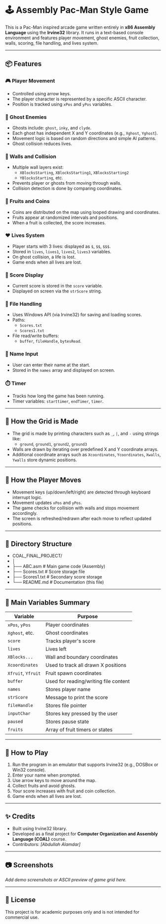 # 🕹️ Assembly Pac-Man Style Game

This is a Pac-Man inspired arcade game written entirely in **x86 Assembly Language** using the **Irvine32** library. It runs in a text-based console environment and features player movement, ghost enemies, fruit collection, walls, scoring, file handling, and lives system.

---

## 📦 Features

### 🎮 Player Movement
- Controlled using arrow keys.
- The player character is represented by a specific ASCII character.
- Position is tracked using `xPos` and `yPos` variables.

### 👻 Ghost Enemies
- Ghosts include: `ghost`, `inky`, and `clyde`.
- Each ghost has independent X and Y coordinates (e.g., `Xghost`, `Yghost`).
- Movement logic is based on random directions and simple AI patterns.
- Ghost collision reduces lives.

### 🧱 Walls and Collision
- Multiple wall layers exist:
  - `XBlocksStarting`, `XBlocksStarting1`, `XBlocksStarting2`
  - `YBlocksStarting`, etc.
- Prevents player or ghosts from moving through walls.
- Collision detection is done by comparing coordinates.

### 🍒 Fruits and Coins
- Coins are distributed on the map using looped drawing and coordinates.
- Fruits appear at randomized intervals and positions.
- When a fruit is collected, the score increases.

### ❤️ Lives System
- Player starts with 3 lives: displayed as `$`, `$$`, `$$$`.
- Stored in `lives`, `lives1`, `lives2`, `lives3` variables.
- On ghost collision, a life is lost.
- Game ends when all lives are lost.

### 🧾 Score Display
- Current score is stored in the `score` variable.
- Displayed on screen via the `strScore` string.

### 📝 File Handling
- Uses Windows API (via Irvine32) for saving and loading scores.
- Paths:
  - `Scores.txt`
  - `Scores1.txt`
- File read/write buffers:
  - `buffer`, `fileHandle`, `bytesRead`.

### 🧑 Name Input
- User can enter their name at the start.
- Stored in the `names` array and displayed on screen.

### ⏱️ Timer
- Tracks how long the game has been running.
- Timer variables: `starttimer`, `endTimer`, `timer`.

---

## 🔧 How the Grid is Made

- The grid is made by printing characters such as `_`, `|`, and `-` using strings like:
  - `ground`, `ground1`, `ground2`, `ground3`
- Walls are drawn by iterating over predefined X and Y coordinate arrays.
- Additional coordinate arrays such as `Xcoordinates`, `Ycoordinates`, `Xwalls`, `Ywalls` store dynamic positions.

---

## 🚶 How the Player Moves

- Movement keys (up/down/left/right) are detected through keyboard interrupt logic.
- Movement updates `xPos` and `yPos`.
- The game checks for collision with walls and stops movement accordingly.
- The screen is refreshed/redrawn after each move to reflect updated positions.

---

## 📂 Directory Structure
- COAL_FINAL_PROJECT/
- │
- ├── ABC.asm # Main game code (Assembly)
- ├── Scores.txt # Score storage file
- ├── Scores1.txt # Secondary score storage
- └── README.md # Documentation (this file)



---

## 🧠 Main Variables Summary

| Variable          | Purpose                                           |
|------------------|---------------------------------------------------|
| `xPos`, `yPos`    | Player coordinates                                |
| `Xghost`, etc.    | Ghost coordinates                                 |
| `score`           | Tracks player's score                             |
| `lives`           | Lives left                                        |
| `XBlocks...`      | Wall and boundary coordinates                     |
| `Xcoordinates`    | Used to track all drawn X positions               |
| `Xfruit`, `Yfruit`| Fruit spawn coordinates                           |
| `buffer`          | Used for reading/writing file content             |
| `names`           | Stores player name                                |
| `strScore`        | Message to print the score                        |
| `fileHandle`      | Stores file pointer                               |
| `inputChar`       | Stores key pressed by the user                    |
| `paused`          | Stores pause state                                |
| `fruits`          | Array of fruit timers or states                   |

---

## 🏁 How to Play

1. Run the program in an emulator that supports Irvine32 (e.g., DOSBox or Win32 console).
2. Enter your name when prompted.
3. Use arrow keys to move around the map.
4. Collect fruits and avoid ghosts.
5. Your score increases with fruit and coin collection.
6. Game ends when all lives are lost.



---

## ✨ Credits

- Built using Irvine32 library.
- Developed as a final project for **Computer Organization and Assembly Language (COAL)** course.
- Contributors: *[Abdullah Alamdar]*

---

## 📷 Screenshots

_Add demo screenshots or ASCII preview of game grid here._

---

## 📜 License

This project is for academic purposes only and is not intended for commercial use.




